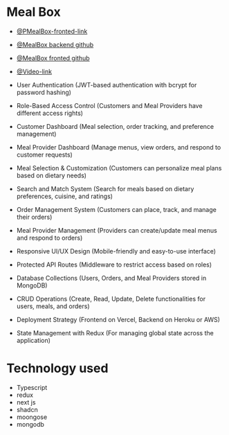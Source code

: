# Meal Box

- [@PMealBox-fronted-link](https://meal-shop-frontend.vercel.app/) 
- [@MealBox backend github](https://github.com/nafis200/portfolio-backend) 
- [@MealBox fronted github](https://github.com/nafis200/assignment-6-frontend) 
- [@Video-link](https://drive.google.com/file/d/1mtUTtk2DsIllOkRZDy7zlra3AZVbRlay/view?usp=sharing) 

- User Authentication (JWT-based authentication with bcrypt for password hashing)
- Role-Based Access Control (Customers and Meal Providers have different access rights)
- Customer Dashboard (Meal selection, order tracking, and preference management)
- Meal Provider Dashboard (Manage menus, view orders, and respond to customer requests)
- Meal Selection & Customization (Customers can personalize meal plans based on dietary needs)
- Search and Match System (Search for meals based on dietary preferences, cuisine, and ratings)
- Order Management System (Customers can place, track, and manage their orders)
- Meal Provider Management (Providers can create/update meal menus and respond to orders)
- Responsive UI/UX Design (Mobile-friendly and easy-to-use interface)
- Protected API Routes (Middleware to restrict access based on roles)
- Database Collections (Users, Orders, and Meal Providers stored in MongoDB)
- CRUD Operations (Create, Read, Update, Delete functionalities for users, meals, and orders)
- Deployment Strategy (Frontend on Vercel, Backend on Heroku or AWS)
- State Management with Redux (For managing global state across the application)

# Technology used

- Typescript
- redux
- next js
- shadcn
- moongose
- mongodb